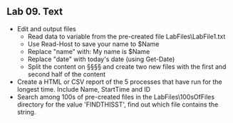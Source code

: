 ## Lab 09. Text

- Edit and output files
    - Read data to variable from the pre-created file LabFiles\LabFile1.txt
    - Use Read-Host to save your name to $Name
    - Replace "name" with: My name is $Name
    - Replace "date" with today's date (using Get-Date)
    - Split the content on §§§§ and create two new files with the first and second half of the content
- Create a HTML or CSV report of the 5 processes that have run for the longest time. Include Name, StartTime and ID
- Search among 100s of pre-created files in the LabFiles\100sOfFiles directory for the value 'FINDTHISST', find out which file contains the string.